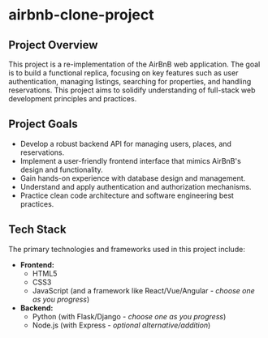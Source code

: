 # airbnb-clone-project

## Project Overview

This project is a re-implementation of the AirBnB web application. The goal is to build a functional replica, focusing on key features such as user authentication, managing listings, searching for properties, and handling reservations. This project aims to solidify understanding of full-stack web development principles and practices.

## Project Goals

* Develop a robust backend API for managing users, places, and reservations.
* Implement a user-friendly frontend interface that mimics AirBnB's design and functionality.
* Gain hands-on experience with database design and management.
* Understand and apply authentication and authorization mechanisms.
* Practice clean code architecture and software engineering best practices.

## Tech Stack

The primary technologies and frameworks used in this project include:

* **Frontend:**
    * HTML5
    * CSS3
    * JavaScript (and a framework like React/Vue/Angular - *choose one as you progress*)
* **Backend:**
    * Python (with Flask/Django - *choose one as you progress*)
    * Node.js (with Express - *optional alternative/addition*)

